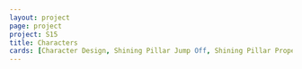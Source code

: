 ```yaml
---
layout: project
page: project
project: S15
title: Characters
cards: [Character Design, Shining Pillar Jump Off, Shining Pillar Propelling Off, Character Design 1, Character Design 2, Character Design 3, Outfit Colors, Cloak Design, Villager, Villager 2]
---
```

